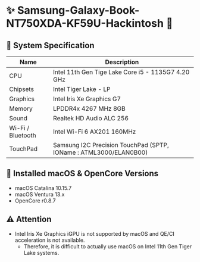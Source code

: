 # ✨ Samsung-Galaxy-Book-NT750XDA-KF59U-Hackintosh 🌌

## 🌿 System Specification
| Name | Description |
| - | - |
| CPU | Intel 11th Gen Tige Lake Core i5 - 1135G7 4.20 GHz |
| Chipsets | Intel Tiger Lake - LP |
| Graphics | Intel Iris Xe Graphics G7 |
| Memory | LPDDR4x 4267 MHz 8GB |
| Sound | Realtek HD Audio ALC 256 |
| Wi-Fi / Bluetooth | Intel Wi-Fi 6 AX201 160MHz |
| TouchPad | Samsung I2C Precision TouchPad (SPTP, IOName : ATML3000/ELAN0B00) |

## 🍃 Installed macOS & OpenCore Versions
- macOS Catalina 10.15.7
- macOS Ventura 13.x
- OpenCore r0.8.7

## ⚠️ Attention
- Intel Iris Xe Graphics iGPU is not supported by macOS and QE/CI acceleration is not available.
  - Therefore, it is difficult to actually use macOS on Intel 11th Gen Tiger Lake systems.
